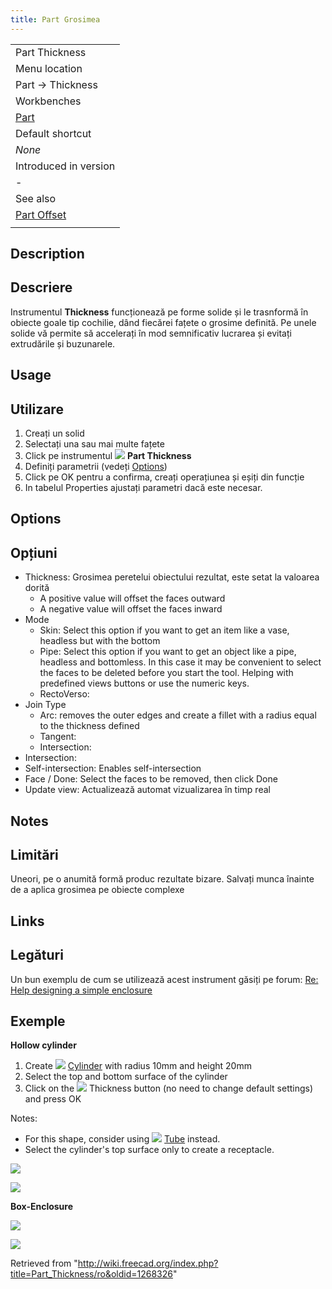```yaml
---
title: Part Grosimea
---
```

|  |
| --- |
| Part Thickness |
| Menu location |
| Part → Thickness |
| Workbenches |
| [Part](/Part_Workbench "Part Workbench") |
| Default shortcut |
| *None* |
| Introduced in version |
| - |
| See also |
| [Part Offset](/Part_Offset "Part Offset") |
|  |

## Description

## Descriere

Instrumentul **Thickness** funcționează pe forme solide și le trasnformă în obiecte goale tip cochilie, dând fiecărei fațete o grosime definită.
Pe unele solide vă permite să accelerați în mod semnificativ lucrarea și evitați extrudările și buzunarele.

## Usage

## Utilizare

1. Creați un solid
2. Selectați una sau mai multe fațete
3. Click pe instrumentul ![](/images/Part_Thickness.png) **Part Thickness**
4. Definiți parametrii (vedeți [Options](#Options))
5. Click pe OK pentru a confirma, creați operațiunea și eșiți din funcție
6. In tabelul Properties ajustați parametri dacă este necesar.

## Options

## Opțiuni

* Thickness: Grosimea peretelui obiectului rezultat, este setat la valoarea dorită
  + A positive value will offset the faces outward
  + A negative value will offset the faces inward
* Mode
  + Skin: Select this option if you want to get an item like a vase, headless but with the bottom
  + Pipe: Select this option if you want to get an object like a pipe, headless and bottomless. In this case it may be convenient to select the faces to be deleted before you start the tool. Helping with predefined views buttons or use the numeric keys.
  + RectoVerso:
* Join Type
  + Arc: removes the outer edges and create a fillet with a radius equal to the thickness defined
  + Tangent:
  + Intersection:
* Intersection:
* Self-intersection: Enables self-intersection
* Face / Done: Select the faces to be removed, then click Done
* Update view: Actualizează automat vizualizarea în timp real

## Notes

## Limitări

Uneori, pe o anumită formă produc rezultate bizare. Salvați munca înainte de a aplica grosimea pe obiecte complexe

## Links

## Legături

Un bun exemplu de cum se utilizează acest instrument găsiți pe forum: [Re: Help designing a simple enclosure](http://forum.freecadweb.org/viewtopic.php?f=3&t=3766&p=29741&hilit=enclosure#p29547)

## Exemple

**Hollow cylinder**

1. Create ![](/images/Part_Cylinder.svg) [Cylinder](/Part_Cylinder "Part Cylinder") with radius 10mm and height 20mm
2. Select the top and bottom surface of the cylinder
3. Click on the ![](/images/Part_Thickness.svg) Thickness button (no need to change default settings) and press OK

Notes:

* For this shape, consider using ![](/images/Part_Tube.svg) [Tube](/Part_Tube "Part Tube") instead.
* Select the cylinder's top surface only to create a receptacle.

![](/images/ThicknessEsempio1.png)

![](/images/ThicknessEsempio2.png)

**Box-Enclosure**

![](/images/ThicknessEsempio3.png)

![](/images/ThicknessEsempio4.png)

Retrieved from "<http://wiki.freecad.org/index.php?title=Part_Thickness/ro&oldid=1268326>"